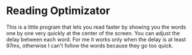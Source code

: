 ﻿# Reading Optimizator

This is a little program that lets you read faster by showing you the words one by one very quickly at the center of the screen.
You can adjust the delay between each word.
For me it works only when the delay is at least 97ms, otherwise I can't follow the words because they go too quick.